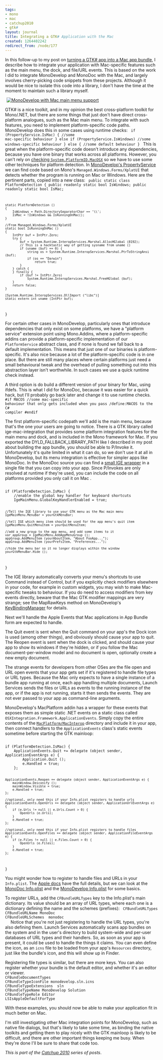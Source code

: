 ```yaml
---
tags:
- mono
- mac
- catchup2010
- gtk#
layout: journal
title: Integrating a GTK# Application with the Mac
created: 1264402242
redirect_from: /node/177
---
```

In this follow-up to my post on <a href="http://mjhutchinson.com/journal/2010/01/24/creating_mac_app_bundle_for_gtk_app">turning a GTK# app into a Mac app bundle</a>, I describe how to integrate your application with Mac-specific features such as the main menu, the dock, and file/URL events. This is based on the work I did to integrate MonoDevelop and MonoDoc with the Mac, and largely involves cherry-picking code snippets from these projects. Although it would be nice to isolate this code into a library, I don't have the time at the moment to maintain such a library myself.<!--break-->

<a href="http://mjhutchinson.com/files/images/MonoScreenshots/MonoDocOnMac.png"><img src="http://mjhutchinson.com/files/images/MonoScreenshots/MonoDocOnMac.png" alt="MonoDevelop with Mac main menu support" style="max-width:98%; display:block;margin-left:auto;margin-right:auto;" /></a>

GTK# is a nice toolkit, and in my opinion the best cross-platform toolkit for Mono/.NET, but there are some things that just don't have direct cross-platform analogues, such as the Mac main menu. To integrate with such features, you need to implement platform-specific code paths. MonoDevelop does this in some cases using runtime checks:
<code language="csharp">
if (PropertyService.IsMac) {
    //some mac-specific behaviour
} else if (PropertyService.IsWindows)
    //some windows-specific behaviour
} else {
    //some default behaviour
}
</code>
This is great when the platform-specific code doesn't introduce any dependencies, because you have one binary that works across all platforms. However, you can't rely on <a href="https://bugzilla.novell.com/show_bug.cgi?id=433108#c4">checking <code>System.PlatformID.MacOSX</code></a> so we have to use some other techniques for platform detection. In <a href="https://raw.github.com/mono/monodevelop/master/main/src/core/MonoDevelop.Core/MonoDevelop.Core/PropertyService.cs">MonoDevelop's PropertyService</a> we can find code based on Mono's <code>Managed.Windows.Forms/XplatUI</code> that detects whether the program is running on Mac or Windows. Here are the pertinent parts, copied into a new class:
<code language="csharp">
public static class PlatformDetection
{
	public readonly static bool IsWindows;
	public readonly static bool IsMac;

	static PlatformDetection ()
	{
		IsWindows = Path.DirectorySeparatorChar == '\\';
		IsMac = !IsWindows && IsRunningOnMac();
	}
	
	//From Managed.Windows.Forms/XplatUI
	static bool IsRunningOnMac ()
	{
		IntPtr buf = IntPtr.Zero;
		try {
			buf = System.Runtime.InteropServices.Marshal.AllocHGlobal (8192);
			// This is a hacktastic way of getting sysname from uname ()
			if (uname (buf) == 0) {
				string os = System.Runtime.InteropServices.Marshal.PtrToStringAnsi (buf);
				if (os == "Darwin")
					return true;
			}
		} catch {
		} finally {
			if (buf != IntPtr.Zero)
				System.Runtime.InteropServices.Marshal.FreeHGlobal (buf);
		}
		return false;
	}
		
	[System.Runtime.InteropServices.DllImport ("libc")]
	static extern int uname (IntPtr buf);
}
</code>

For certain other cases in MonoDevelop, particularly ones that introduce dependencies that only exist on some platforms, we have a "platform service" extension point using Mono.Addins, where a platform-specific addins can provide a platform-specific implementation of our <code language="csharp">PlatformService</code> abstract class, and if none is found we fall back to a default implementation. This means that just one of our binaries is platform-specific. It's also nice because a lot of the platform-specific code is in one place. But there are still many places where certain platforms just need a small behavioural tweak and the overhead of pulling something out into this abstraction layer isn't worthwhile. In such cases we use a quick runtime check instead.

A third option is do build a different version of your binary for Mac, using ifdefs. This is what I did for MonoDoc, because it was easier for a quick hack, but I'll probably go back later and change it to use runtime checks.
<code language="csharp">
#if MACOS
    //some mac-specific behaviour that only gets included when you pass /define:MACOS to the C# compiler
#endif
</code>

The first platform-specific codepath we'll add is the main menu, because that's the one your users are going to notice. There is a GTK library called ige-mac-integration that provides some platform integration features for the main menu and dock, and is included in the Mono framework for Mac. If you exported the DYLD_FALLBACK_LIBRARY_PATH like I described in my post about building the app bundle, you should be able to P/Invoke it. Unfortunately it's quite limited in what it can do, so we don't use it at all in MonoDevelop, but its menu integration is effective for simpler apps like MonoDoc. In the MonoDoc source you can find a <a href="https://raw.github.com/mono/mono-tools/master/docbrowser/macbuild/IgeMacMenuGlobal.cs">small IGE wrapper</a> in a single file that you can copy into your app. Since P/Invokes are only resolved at runtime if they're used, you can include the code on all platforms provided you only call it on Mac .

<code lang="csharp">
if (PlatformDetection.IsMac) {
    //enable the global key handler for keyboard shortcuts
    IgeMainMenu.GlobalKeyHandlerEnabled = true;

    //Tell the IGE library to use your GTK menu as the Mac main menu
    IgeMainMenu.MenuBar = yourGtkMenuBar;

    //tell IGE which menu item should be used for the app menu's quit item
    IgeMainMenu.QuitMenuItem = yourQuitMenuItem;

    //add a new group to the app menu, and add some items to it
    var appGroup = IgeMainMenu.AddAppMenuGroup ();
    appGroup.AddMenuItem (yourAboutItem, "About FooApp...");
    appGroup.AddMenuItem (yourPrefsItem, "Preferences...");

    //hide the menu bar so it no longer displays within the window
    yourGtkMenuBar.Hide ();
}
</code>

The IGE library automatically converts your menu's shortcuts to use Command instead of Control, but if you explicitly check modifiers elsewhere in your code, for example in custom widgets, you may wish to make Mac-specific tweaks to behaviour. If you do need to access modifiers from key events directly, beware that the Mac GTK modifier mappings are very strange; see the MapRawKeys method on MonoDevelop's <a href="https://raw.github.com/mono/monodevelop/master/main/src/core/MonoDevelop.Ide/MonoDevelop.Components.Commands/KeyBindingManager.cs">KeyBindingManager</a> for details.

Next we'll handle the Apple Events that Mac applications in App Bundle form are expected to handle.

The Quit event is sent when the Quit command on your app's the Dock icon is used (among other things), and obviously should cause your app to quit. The Reopen event is sent when the dock is clicked, and should cause your app to show its windows if they're hidden, or if you follow the Mac document-per-window model and no document is open, optionally create a new empty document.

The strange events for developers from other OSes are the file open and URL open events that your app gets set if it's registered to handle file types or URL types. Because the Mac only expects to have a single instance of a bundle app running at once, each app handling multiple documents, Launch Services sends the files or URLs as events to the running instance of the app, or if the app is not running, starts it then sends the events. They are not ever passed to your app as command-line arguments.

MonoDevelop's MacPlatform addin has a wrapper for these events that exposes them as simple static .NET events on a static class called <code>OSXIntegration.Framework.ApplicationEvents</code>. Simply copy the entire contents of the <a href="https://github.com/mono/monodevelop/tree/master/main/src/addins/MacPlatform/MacInterop"><code>MacPlatform/MacInterop</code></a> directory and include it in your app, then connect handlers to the <code>ApplicationEvents</code> class's static events sometime before starting the GTK mainloop:

<code lang="csharp">
if (PlatformDetection.IsMac) {
	ApplicationEvents.Quit += delegate (object sender, ApplicationEventArgs e) {
		Application.Quit ();
		e.Handled = true;
	};
			
	ApplicationEvents.Reopen += delegate (object sender, ApplicationEventArgs e) {
		mainWindow.Deiconify ();
		mainWindow.Visible = true;
		e.Handled = true;
	};
	
	//optional, only need this if your Info.plist registers to handle urls
	ApplicationEvents.OpenUrls += delegate (object sender, ApplicationUrlEventArgs e) {
		if (e.Urls != null || e.Urls.Count > 0) {
			OpenUrls (e.Urls);
		}
		e.Handled = true;
	};

	//optional, only need this if your Info.plist registers to handle files
	ApplicationEvents.OpenFiles += delegate (object sender, ApplicationFileEventArgs e) {
		if (e.Files != null || e.Files.Count > 0) {
			OpenUrls (e.Files);
		}
		e.Handled = true;
	};
}
</code>

You might wonder how to register to handle files and URLs in your <code>Info.plist</code>. The <a href="http://developer.apple.com/mac/library/documentation/General/Reference/InfoPlistKeyReference/Articles/CoreFoundationKeys.html">Apple docs</a> have the full details, but we can look at the <a href="https://raw.github.com/mono/mono-tools/master/docbrowser/macbuild/Info.plist">MonoDoc Info.plist</a> and the <a href="https://raw.github.com/mono/monodevelop/master/main/build/MacOSX/Info.plist.in">MonoDevelop Info.plist</a> for some basics.

To register URLs, add the <code>CFBundleURLTypes</code> key to the Info.plist's main dictionary. Its value should be an array of URL types, where each one is a dictionary defining the name and the schemes (prefixes):
<code lang="xml">
<key>CFBundleURLTypes</key>
<array>
	<dict>
		<key>CFBundleURLName</key>
		<string>MonoDoc</string>
		<key>CFBundleURLSchemes</key>
		<array>
			<string>monodoc</string>
		</array>
	</dict>
</array>
</code>
Notice that you're not just registering to handle the URL types, you're also defining them. Launch Services automatically scans app bundles on the system and in the user's directory to build system-wide and per-user databases of URL types and their handlers. So, as soon as your app is present, it could be used to handle the things it claims. You can even define the icon, as an <code>icns</code> file to be loaded from your app's <code>Resources</code> directory, just like the bundle's icon, and this will show up in Finder.

Registering file types is similar, but there are more keys. You can also register whether your bundle is the default editor, and whether it's an editor or viewer.
<code lang="xml">
<key>CFBundleDocumentTypes</key>
<array>
	<dict>
		<key>CFBundleTypeIconFile</key>
		<string>monodevelop.sln.icns</string>
		<key>CFBundleTypeExtensions</key>
		<array>
			<string>sln</string>
		</array>
		<key>CFBundleTypeName</key>
		<string>MonoDevelop Solution</string>
		<key>CFBundleTypeRole</key>
		<string>Editor</string>
		<key>LSIsAppleDefaultForType</key>
		<true/>
	</dict>
</array>
</code>

With these examples, you should now be able to make your application fit in much better on Mac.

I'm still investigating other Mac integration points for MonoDevelop, such as native file dialogs, but that's likely to take some time, as binding the native toolkits and getting them to play nicely with the GTK mainloop is likely to be difficult, and there are other important things keeping me busy. When they're done I'll be sure to share that code too.

<em>This is part of the <a href="http://mjhutchinson.com/tags/catchup2010">Catchup 2010</a> series of posts</a></em>.
